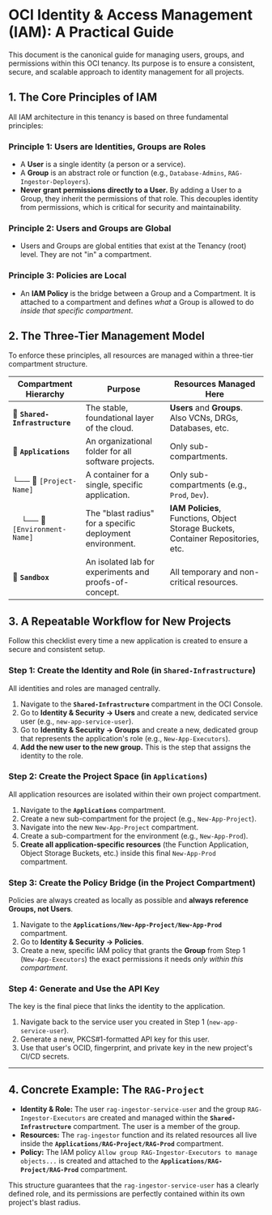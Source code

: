 
# OCI Identity & Access Management (IAM): A Practical Guide

This document is the canonical guide for managing users, groups, and permissions within this OCI tenancy. Its purpose is to ensure a consistent, secure, and scalable approach to identity management for all projects.

## 1. The Core Principles of IAM

All IAM architecture in this tenancy is based on three fundamental principles:

### Principle 1: Users are Identities, Groups are Roles
-   A **User** is a single identity (a person or a service).
-   A **Group** is an abstract role or function (e.g., `Database-Admins`, `RAG-Ingestor-Deployers`).
-   **Never grant permissions directly to a User.** By adding a User to a Group, they inherit the permissions of that role. This decouples identity from permissions, which is critical for security and maintainability.

### Principle 2: Users and Groups are Global
-   Users and Groups are global entities that exist at the Tenancy (root) level. They are not "in" a compartment.

### Principle 3: Policies are Local
-   An **IAM Policy** is the bridge between a Group and a Compartment. It is attached to a compartment and defines *what* a Group is allowed to do *inside that specific compartment*.

## 2. The Three-Tier Management Model

To enforce these principles, all resources are managed within a three-tier compartment structure.

| Compartment Hierarchy              | Purpose                                                              | Resources Managed Here                                                              |
| ---------------------------------- | -------------------------------------------------------------------- | ----------------------------------------------------------------------------------- |
| 📂 **`Shared-Infrastructure`**     | The stable, foundational layer of the cloud.                         | **Users** and **Groups**. Also VCNs, DRGs, Databases, etc.                          |
| 📂 **`Applications`**              | An organizational folder for all software projects.                  | Only sub-compartments.                                                              |
| └── 📂 `[Project-Name]`            | A container for a single, specific application.                      | Only sub-compartments (e.g., `Prod`, `Dev`).                                        |
| &nbsp;&nbsp;&nbsp;&nbsp;└── 📂 `[Environment-Name]` | The "blast radius" for a specific deployment environment. | **IAM Policies**, Functions, Object Storage Buckets, Container Repositories, etc. |
| 📂 **`Sandbox`**                   | An isolated lab for experiments and proofs-of-concept.               | All temporary and non-critical resources.                                           |

## 3. A Repeatable Workflow for New Projects

Follow this checklist every time a new application is created to ensure a secure and consistent setup.

### Step 1: Create the Identity and Role (in `Shared-Infrastructure`)

All identities and roles are managed centrally.

1.  Navigate to the **`Shared-Infrastructure`** compartment in the OCI Console.
2.  Go to **Identity & Security -> Users** and create a new, dedicated service user (e.g., `new-app-service-user`).
3.  Go to **Identity & Security -> Groups** and create a new, dedicated group that represents the application's role (e.g., `New-App-Executors`).
4.  **Add the new user to the new group.** This is the step that assigns the identity to the role.

### Step 2: Create the Project Space (in `Applications`)

All application resources are isolated within their own project compartment.

1.  Navigate to the **`Applications`** compartment.
2.  Create a new sub-compartment for the project (e.g., `New-App-Project`).
3.  Navigate into the new `New-App-Project` compartment.
4.  Create a sub-compartment for the environment (e.g., `New-App-Prod`).
5.  **Create all application-specific resources** (the Function Application, Object Storage Buckets, etc.) inside this final `New-App-Prod` compartment.

### Step 3: Create the Policy Bridge (in the Project Compartment)

Policies are always created as locally as possible and **always reference Groups, not Users**.

1.  Navigate to the **`Applications/New-App-Project/New-App-Prod`** compartment.
2.  Go to **Identity & Security -> Policies**.
3.  Create a new, specific IAM policy that grants the **Group** from Step 1 (`New-App-Executors`) the exact permissions it needs *only within this compartment*.

### Step 4: Generate and Use the API Key

The key is the final piece that links the identity to the application.

1.  Navigate back to the service user you created in Step 1 (`new-app-service-user`).
2.  Generate a new, PKCS#1-formatted API key for this user.
3.  Use that user's OCID, fingerprint, and private key in the new project's CI/CD secrets.

---

## 4. Concrete Example: The `RAG-Project`

-   **Identity & Role:** The user `rag-ingestor-service-user` and the group `RAG-Ingestor-Executors` are created and managed within the **`Shared-Infrastructure`** compartment. The user is a member of the group.
-   **Resources:** The `rag-ingestor` function and its related resources all live inside the **`Applications/RAG-Project/RAG-Prod`** compartment.
-   **Policy:** The IAM policy `Allow group RAG-Ingestor-Executors to manage objects...` is created and attached to the **`Applications/RAG-Project/RAG-Prod`** compartment.

This structure guarantees that the `rag-ingestor-service-user` has a clearly defined role, and its permissions are perfectly contained within its own project's blast radius.